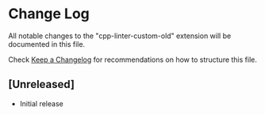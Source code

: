# Change Log

All notable changes to the "cpp-linter-custom-old" extension will be documented in this file.

Check [Keep a Changelog](http://keepachangelog.com/) for recommendations on how to structure this file.

## [Unreleased]

- Initial release